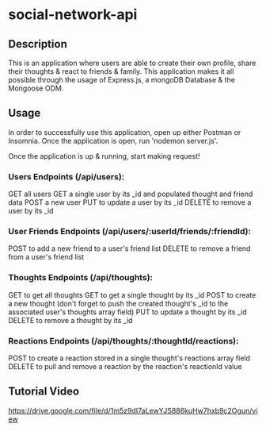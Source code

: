 # social-network-api

## Description

This is an application where users are able to create their own profile, share their thoughts & react to friends & family. This application makes it all possible through the usage of Express.js, a mongoDB Database & the Mongoose ODM.

## Usage

In order to successfully use this application, open up either Postman or Insomnia. Once the application is open, run 'nodemon server.js'.

Once the application is up & running, start making request!

### Users Endpoints (/api/users):

GET all users
GET a single user by its \_id and populated thought and friend data
POST a new user
PUT to update a user by its \_id
DELETE to remove a user by its \_id

### User Friends Endpoints (/api/users/:userId/friends/:friendId):

POST to add a new friend to a user's friend list
DELETE to remove a friend from a user's friend list

### Thoughts Endpoints (/api/thoughts):

GET to get all thoughts
GET to get a single thought by its \_id
POST to create a new thought (don't forget to push the created thought's \_id to the associated user's thoughts array field)
PUT to update a thought by its \_id
DELETE to remove a thought by its \_id

### Reactions Endpoints (/api/thoughts/:thoughtId/reactions):

POST to create a reaction stored in a single thought's reactions array field
DELETE to pull and remove a reaction by the reaction's reactionId value

## Tutorial Video

https://drive.google.com/file/d/1m5z9dI7aLewYJS886kuHw7hxb9c2Ogun/view
